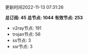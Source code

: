 更新时间2022-11-13 07:31:26

**总订阅: 45**
**总节点: 1044**
**有效节点: 253**
- v2ray节点: 191
- trojan节点: 56
- ss节点: 3
- ssr节点: 3
